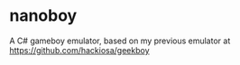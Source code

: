 nanoboy
=======

A C# gameboy emulator, based on my previous emulator at https://github.com/hackiosa/geekboy
